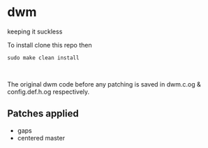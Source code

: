 # dwm

keeping it suckless <br>

To install clone this repo then 

`sudo make clean install`

<br>

The original dwm code before any patching is saved in dwm.c.og & config.def.h.og respectively. 

## Patches applied

* gaps
* centered master
